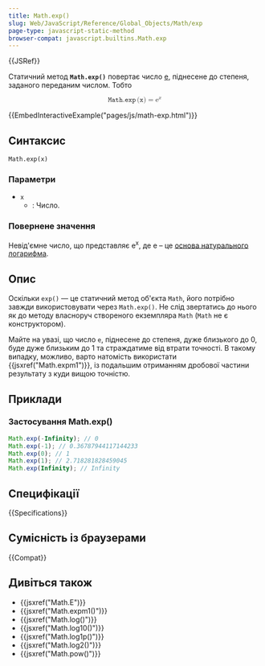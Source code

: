 ```yaml
---
title: Math.exp()
slug: Web/JavaScript/Reference/Global_Objects/Math/exp
page-type: javascript-static-method
browser-compat: javascript.builtins.Math.exp
---
```


{{JSRef}}

Статичний метод **`Math.exp()`** повертає число [e](/uk/docs/Web/JavaScript/Reference/Global_Objects/Math/E), піднесене до степеня, заданого переданим числом. Тобто

<!-- prettier-ignore-start -->
<math display="block">
  <semantics><mrow><mrow><mo lspace="0em" rspace="0.16666666666666666em">𝙼𝚊𝚝𝚑.𝚎𝚡𝚙</mo><mo stretchy="false">(</mo><mi>𝚡</mi><mo stretchy="false">)</mo></mrow><mo>=</mo><msup><mi mathvariant="normal">e</mi><mi>x</mi></msup></mrow><annotation encoding="TeX">\mathtt{\operatorname{Math.exp}(x)} = \mathrm{e}^x</annotation></semantics>
</math>
<!-- prettier-ignore-end -->

{{EmbedInteractiveExample("pages/js/math-exp.html")}}

## Синтаксис

```js-nolint
Math.exp(x)
```

### Параметри

- `x`
  - : Число.

### Повернене значення

Невід'ємне число, що представляє e<sup>x</sup>, де e – це [основа натурального логарифма](/uk/docs/Web/JavaScript/Reference/Global_Objects/Math/E).

## Опис

Оскільки `exp()` — це статичний метод об'єкта `Math`, його потрібно завжди використовувати через `Math.exp()`. Не слід звертатись до нього як до методу власноруч створеного екземпляра `Math` (`Math` не є конструктором).

Майте на увазі, що число `e`, піднесене до степеня, дуже близького до 0, буде дуже близьким до 1 та страждатиме від втрати точності. В такому випадку, можливо, варто натомість використати {{jsxref("Math.expm1")}}, із подальшим отриманням дробової частини результату з куди вищою точністю.

## Приклади

### Застосування Math.exp()

```js
Math.exp(-Infinity); // 0
Math.exp(-1); // 0.36787944117144233
Math.exp(0); // 1
Math.exp(1); // 2.718281828459045
Math.exp(Infinity); // Infinity
```

## Специфікації

{{Specifications}}

## Сумісність із браузерами

{{Compat}}

## Дивіться також

- {{jsxref("Math.E")}}
- {{jsxref("Math.expm1()")}}
- {{jsxref("Math.log()")}}
- {{jsxref("Math.log10()")}}
- {{jsxref("Math.log1p()")}}
- {{jsxref("Math.log2()")}}
- {{jsxref("Math.pow()")}}
